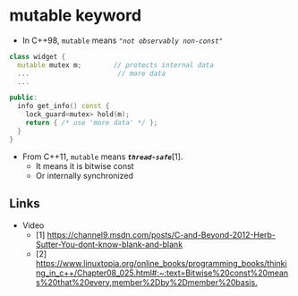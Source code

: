 # mutable keyword

- In C++98, `mutable` means _`"not observably non-const"`_

```cpp
class widget {
  mutable mutex m;        // protects internal data
  ...                      // more data
  ...

public:
  info get_info() const {
    lock_guard<mutex> hold(m);
    return { /* use 'more data' */ };
  }
}
```

- From C++11, `mutable` means **_`thread-safe`_**[1].
  - It means it is bitwise const
  - Or internally synchronized

## Links

- Video
  - [1] <https://channel9.msdn.com/posts/C-and-Beyond-2012-Herb-Sutter-You-dont-know-blank-and-blank>
  - [2] <https://www.linuxtopia.org/online_books/programming_books/thinking_in_c++/Chapter08_025.html#:~:text=Bitwise%20const%20means%20that%20every,member%2Dby%2Dmember%20basis.>
